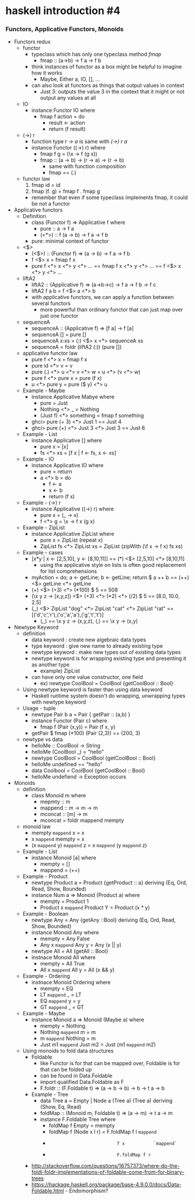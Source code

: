 # haskell introduction #4

### Functors, Applicative Functors, Monoids

- Functors redux
	- functor
		- typeclass which has only one typeclass method *fmap*
			- fmap :: (a->b) -> f a -> f b
		- think instances of functor as a box might be helpful to imagine how it works
			- Maybe, Either a, IO, [], ...
		- can also look at functors as things that output values in context
			- Just 3: outputs the value 3 in the context that it might or not output any values at all
	- IO
		- instance Functor IO where
			- fmap f action = do
				- result <- action
				- return (f result)
	- (->) r
		- function type *r -> a* is same with *(->) r a*
		- instance Functor ((->) r) where
			- fmap f g = (\x -> f (g x))
			- fmap :: (a -> b) -> (r -> a) -> (r -> b)
				- same with function composition
				- fmap == (.)
	- functor law
		1. fmap id = id
		2. fmap (f. g) = fmap f . fmap g
		- remember that even if some typeclass implements fmap, it could be not a functor
- Applicative functors
	- Definition
		- class (Functor f) => Applicative f where
			- pure :: a -> f a
			- (<\*>) :: f (a -> b) -> f a -> f b
		- pure: minimal context of functor
	- <$>
		- (<$>) :: (Functor f) => (a -> b) -> f a -> f b
		- f <$> x = fmap f x
		- pure f <\*> x <\*> y <\*> ... == fmap f x <\*> y <\*> ... == f <$> x <\*> y <\*> ...
	- liftA2
		- liftA2 :: (Applicative f) => (a->b->c) -> f a -> f b -> f c
		- liftA2 f a b = f <$> a <\*> b
		- with applicative functors, we can apply a function between several functors
			- more powerful than ordinary functor that can just map over just one functor
	- sequenceA
		- sequenceA :: (Applicative f) => [f a] -> f [a]
		- sequenceA [] = pure []
		- sequenceA x:xs = (:) <$> x <\*> sequenceA xs
		- sequenceA = foldr (liftA2 (:)) (pure [])
	- applicative functor law
		- pure f <\*> x = fmap f x
		- pure id <\*> v = v
		- pure (.) <\*> u <\*> v <\*> w = u <\*> (v <\*> w)
		- pure f <\*> pure x = pure (f x)
		- u <\*> pure y = pure ($ y) <\*> u
	- Example - Maybe
		- instance Applicative Mabye where
			- pure = Just
			- Nothing <\*> _ = Nothing
			- (Just f) <\*> something = fmap f something
		- ghci> pure (+ 3) <\*> Just 1 == Just 4
		- ghci> pure (+) <\*> Just 3 <\*> Just 3 == Just 6
	- Example - List
		- instance Applicative [] where
			- pure x = [x]
			- fs <\*> xs = [f x | f <- fs, x <- xs]
	- Example - IO
		- instance Applicative IO where
			- pure = return
			- a <\*> b = do
				- f <- a
				- x <- b
				- return (f x)
	- Example - (->) r
		- instance Applicative ((->) r) where
			- pure x = (\_ -> x)
			- f <\*> g = \x -> f x (g x)
	- Example - ZipList
		- instance Applicative ZipList where
			- pure x = ZipList (repeat x)
			- ZipList fs <\*> ZipList xs = ZipList (zipWith (\f x -> f x) fs xs)
	- Example - cases
		- [x\*y | x <- [2,5,10], y <- [8,10,11]] == (\*) <$> [2,5,10] <\*> [8,10,11]
			- using the applicative style on lists is often good replacement for list comprehensions
		- myAction = do; a <- getLine; b <- getLine; return $ a ++ b == (++) <$> getLine <\*> getLine
		- (+) <$> (+3) <\*> (*100) $ 5 == 508
		- (\x y z -> [x,y,z]) <$> (+3) <\*> (*2) <\*> (/2) $ 5 == [8.0, 10.0, 2.5]
		- (,,) <$> ZipList "dog" <\*> ZipList "cat" <\*> ZipList "rat" == [('d','c','r'),('o','a','a'),('g','t','t')]
			- (,,) == \x y z -> (x,y,z), (,) == \x y -> (x,y)
- Newtype Keyword
	- definition
		- data keyword : create new algebraic data types
		- type keyword : give new name to already existing type
		- newtype keyword : make new types out of existing data types 
		- newtype keyword is for wrapping existing type and presenting it as another type
			- example) ZipList
		- can have only one value constructor, one field
			- ex) newtype CoolBool = CoolBool {getCoolBool :: Bool}
	- Using newtype keyword is faster than using data keyword
		- Haskell runtime system doesn't do wrapping, unwrapping types with newtype keyword
	- Usage - tuple
		- newtype Pair b a = Pair { getPair :: (a,b) }
		- instance Functor (Pair c) where
			- fmap f (Pair (x,y)) = Pair (f x, y)
		- getPair $ fmap (*100) (Pair (2,3)) == (200, 3)
	- newtype vs data
		- helloMe :: CoolBool -> String
		- helloMe (CoolBool _) = "hello"
		- newtype CoolBool = CoolBool {getCoolBool :: Bool}
		- helloMe undefined == "hello"
		- data Coolbool = CoolBool {getCoolBool :: Bool}
		- helloMe undefiend -> Exception occurs
- Monoids
	- definition
		- class Monoid m where
			- mepmty :: m
			- mappend :: m -> m -> m
			- mconcat :: [m] -> m
			- mconcat = foldr mappend mempty
	- monoid law
		- mempty `mappend` x = x
		- x `mappend` mempty = x
		- (x `mappend` y) `mappend` z = x `mappend` (y `mappend` z)
	- Example - List
		- instance Monoid [a] where
			- mempty = []
			- mappend = (++)
	- Example - Product
		- newtype Product a = Product {getProduct :: a} deriving (Eq, Ord, Read, Show, Bounded)
		- instance Num a => Monoid (Product a) where
			- mempty = Product 1
			- Product x `mappend` Product Y = Product (x \* y)
	- Example - Boolean
		- newtype Any = Any {getAny ::Bool} deriving (Eq, Ord, Read, Show, Bounded}
		- instance Monoid Any where
			- mempty = Any False
			- Any x `mappend` Any y = Any (x || y)
		- newtype All = All {getAll :: Bool}
		- instnace Monoid All where
			- mempty = All True
			- All x `mappend` All y = All (x && y)
	- Example - Ordering
		- instnace Monoid Ordering where
			- mempty = EQ
			- LT `mappend` _ = LT
			- EQ `mappend` y = y
			- GT `mappend` _ = GT
	- Example - Maybe
		- instance Monoid a => Monoid (Maybe a) where
			- mempty = Nothing
			- Nothing `mappend` m = m
			- m `mappend` Nothing = m
			- Just m1 `mappend` Just m2 = Just (m1 `mappend` m2)
	- Using monoids to fold data structures
		- Foldable
			- like Functor is for that can be mapped over, Foldable is for that can be folded up
			- can be found in Data.Foldable
			- import qualified Data.Foldable as F
			- F.foldr :: (F.Foldable t) => (a -> b -> b) -> b -> t a -> b
		- Example - Tree
			- data Tree a = Empty | Node a (Tree a) (Tree a) deriving (Show, Eq, Read)
			- foldMap :: (Monoid m, Foldable t) => (a -> m) -> t a -> m
			- instance F.Foldable Tree where
				- foldMap f Empty = mempty
				- foldMap f (Node x l r) = F.foldMap f l `mappend`
				- 								f x           `mappend`
				- 							    F.foldMap f r
		- http://stackoverflow.com/questions/16757373/where-do-the-foldl-foldr-implementations-of-foldable-come-from-for-binary-trees
		- https://hackage.haskell.org/package/base-4.9.0.0/docs/Data-Foldable.html
				- Endomorphism?